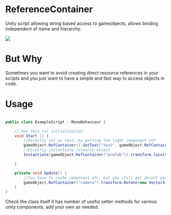 # ReferenceContainer
Unity script allowing string based access to gameobjects, allows binding independent of name and hierarchy.

![](https://kek.gg/i/62W2Sw.png)


# But Why

Sometimes you want to avoid creating direct resource references in your scripts and you just want to have a simple and fast way to access objects in code. 

# Usage

```csharp

public class ExampleScript : MonoBehaviour {

	// Use this for initialization
	void Start () {
        //Directly set ui text, by getting the light component ref
        gameObject.RefContainer().SetText("text", gameObject.RefContainer().GetFrom<Light>("light").intensity.ToString());
        //Directly instantiate resource object
        Instantiate(gameObject.RefContainer("prefab")).transform.localScale = new Vector3(100,100,100);

	}

    private void Update() {
        //You have to cache component ofc, but you still get decent performance with repeating direct calls as they are cached in a dictionary.
        gameObject.RefContainer("camera").transform.Rotate(new Vector3(.1f, 0, 0));
    }
}

```

Check the class itself it has number of useful setter methods for various unity components, add your own as needed.
